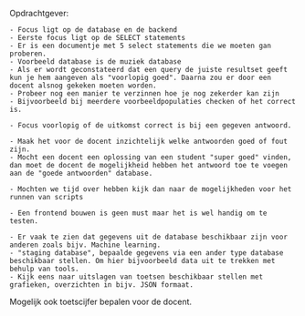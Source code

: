 Opdrachtgever: 

	- Focus ligt op de database en de backend
	- Eerste focus ligt op de SELECT statements
	- Er is een documentje met 5 select statements die we moeten gan proberen.
	- Voorbeeld database is de muziek database
	- Als er wordt geconstateerd dat een query de juiste resultset geeft kun je hem aangeven als "voorlopig goed". Daarna zou er door een docent alsnog gekeken moeten worden.
	- Probeer nog een manier te verzinnen hoe je nog zekerder kan zijn
	- Bijvoorbeeld bij meerdere voorbeeldpopulaties checken of het correct is.

	- Focus voorlopig of de uitkomst correct is bij een gegeven antwoord.

	- Maak het voor de docent inzichtelijk welke antwoorden goed of fout zijn.
	- Mocht een docent een oplossing van een student "super goed" vinden, dan moet de docent de mogelijkheid hebben het antwoord toe te voegen aan de "goede antwoorden" database.

	- Mochten we tijd over hebben kijk dan naar de mogelijkheden voor het runnen van scripts

	- Een frontend bouwen is geen must maar het is wel handig om te testen.

	- Er vaak te zien dat gegevens uit de database beschikbaar zijn voor anderen zoals bijv. Machine learning. 
	- "staging database", bepaalde gegevens via een ander type database beschikbaar stellen. Om hier bijvoorbeeld data uit te trekken met behulp van tools.
	- Kijk eens naar uitslagen van toetsen beschikbaar stellen met grafieken, overzichten in bijv. JSON formaat.

Mogelijk ook toetscijfer bepalen voor de docent.